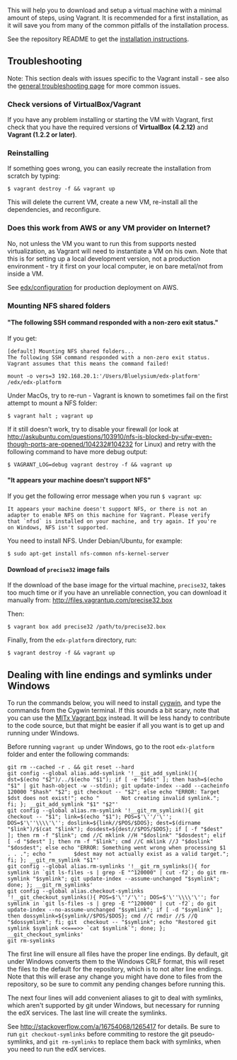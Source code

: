 This will help you to download and setup a virtual machine 
with a minimal amount of steps, using Vagrant. It is recommended for a first 
installation, as it will save you from many of the common pitfalls of the
installation process.

See the repository README to get the [installation instructions](https://github.com/edx/edx-platform#installation---the-first-time).

Troubleshooting
---------------

Note: This section deals with issues specific to the Vagrant install - see also the [general troubleshooting page](Troubleshooting) for more common issues.

### Check versions of VirtualBox/Vagrant

If you have any problem installing or starting the VM with Vagrant, first check that you have the required versions of **VirtualBox (4.2.12)** and **Vagrant (1.2.2 or later)**.

### Reinstalling

If something goes wrong, you can easily recreate the installation from scratch by 
typing:

```
$ vagrant destroy -f && vagrant up
```

This will delete the current VM, create a new VM, re-install all the dependencies,
and reconfigure.

### Does this work from AWS or any VM provider on Internet?

No, not unless the VM you want to run this from supports nested virtualization, as Vagrant will need to instantiate a VM on his own. Note that this is for setting up a local development version, not a production
environment - try it first on your local computer, ie on bare metal/not from inside a VM.

See [edx/configuration](https://github.com/edx/configuration) for production deployment on AWS.

### Mounting NFS shared folders

#### "The following SSH command responded with a non-zero exit status."

If you get:

```
[default] Mounting NFS shared folders...
The following SSH command responded with a non-zero exit status.
Vagrant assumes that this means the command failed!

mount -o vers=3 192.168.20.1:'/Users/Bluelysium/edx-platform' /edx/edx-platform
```

Under MacOs, try to re-run - Vagrant is known to sometimes fail on the first attempt to mount a NFS folder: 

```
$ vagrant halt ; vagrant up
```

If it still doesn't work, try to disable your firewall (or look at http://askubuntu.com/questions/103910/nfs-is-blocked-by-ufw-even-though-ports-are-opened/104232#104232 for Linux) and retry with the following command to have more debug output:

```
$ VAGRANT_LOG=debug vagrant destroy -f && vagrant up
```

#### "It appears your machine doesn't support NFS"

If you get the following error message when you run `$ vagrant up`:

```
It appears your machine doesn't support NFS, or there is not an
adapter to enable NFS on this machine for Vagrant. Please verify
that `nfsd` is installed on your machine, and try again. If you're
on Windows, NFS isn't supported.
```

You need to install NFS. Under Debian/Ubuntu, for example:

```
$ sudo apt-get install nfs-common nfs-kernel-server
```

#### Download of `precise32` image fails

If the download of the base image for the virtual machine, `precise32`, takes too much time or if you have an unreliable connection, you can download it manually from: http://files.vagrantup.com/precise32.box

Then:

```
$ vagrant box add precise32 /path/to/precise32.box
```

Finally, from the `edx-platform` directory, run:

```
$ vagrant destroy -f && vagrant up
```

Dealing with line endings and symlinks under Windows
----------------------------------------------------

To run the commands below, you will need to install [cygwin](http://cygwin.com/install.html), and type the commands from the Cygwin terminal. If this sounds a bit scary, note that you can use the [MITx Vagrant box](https://people.csail.mit.edu/ichuang/edx/) instead. It will be less handy to contribute to the code source, but that might be easier if all you want is to get up and running under Windows.

Before running `vagrant up` under Windows, go to the root `edx-platform` folder 
and enter the following commands:

```
git rm --cached -r . && git reset --hard
git config --global alias.add-symlink '!__git_add_symlink(){ dst=$(echo "$2")/../$(echo "$1"); if [ -e "$dst" ]; then hash=$(echo "$1" | git hash-object -w --stdin); git update-index --add --cacheinfo 120000 "$hash" "$2"; git checkout -- "$2"; else echo "ERROR: Target $dst does not exist!"; echo "       Not creating invalid symlink."; fi; }; __git_add_symlink "$1" "$2"'
git config --global alias.rm-symlink '!__git_rm_symlink(){ git checkout -- "$1"; link=$(echo "$1"); POS=$'\''/'\''; DOS=$'\''\\\\'\''; doslink=${link//$POS/$DOS}; dest=$(dirname "$link")/$(cat "$link"); dosdest=${dest//$POS/$DOS}; if [ -f "$dest" ]; then rm -f "$link"; cmd //C mklink //H "$doslink" "$dosdest"; elif [ -d "$dest" ]; then rm -f "$link"; cmd //C mklink //J "$doslink" "$dosdest"; else echo "ERROR: Something went wrong when processing $1 . . ."; echo "       $dest may not actually exist as a valid target."; fi; }; __git_rm_symlink "$1"'
git config --global alias.rm-symlinks '!__git_rm_symlinks(){ for symlink in `git ls-files -s | grep -E "^120000" | cut -f2`; do git rm-symlink "$symlink"; git update-index --assume-unchanged "$symlink"; done; }; __git_rm_symlinks'
git config --global alias.checkout-symlinks '!__git_checkout_symlinks(){ POS=$'\''/'\''; DOS=$'\''\\\\'\''; for symlink in `git ls-files -s | grep -E "^120000" | cut -f2`; do git update-index --no-assume-unchanged "$symlink"; if [ -d "$symlink" ]; then dossymlink=${symlink//$POS/$DOS}; cmd //C rmdir //S //Q "$dossymlink"; fi; git  checkout -- "$symlink"; echo "Restored git symlink $symlink <<===>> `cat $symlink`"; done; }; __git_checkout_symlinks'
git rm-symlinks
```

The first line will ensure all files have the proper line endings. By default, 
git under Windows converts them to the Windows CRLF format, this will reset the 
files to the default for the repository, which is to not alter line endings.
Note that this will erase any change you might have done to files from the
repository, so be sure to commit any pending changes before running this.

The next four lines will add convenient aliases to git to deal with symlinks,
which aren't supported by git under Windows, but necessary for running the edX
services. The last line will create the symlinks.

See http://stackoverflow.com/a/16754068/1265417 for details. Be sure to run 
`git checkout-symlinks` before commiting to restore the git pseudo-symlinks, 
and `git rm-symlinks` to replace them back with symlinks, when you need to run 
the edX services.